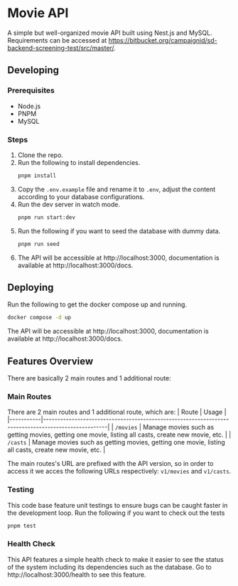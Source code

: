 # Movie API
A simple but well-organized movie API built using Nest.js and MySQL. Requirements can be accessed at https://bitbucket.org/campaignid/sd-backend-screening-test/src/master/.

## Developing
### Prerequisites
- Node.js
- PNPM
- MySQL

### Steps
1. Clone the repo.
2. Run the following to install dependencies.
    ```bash
    pnpm install
    ```
3. Copy the `.env.example` file and rename it to `.env`, adjust the content according
   to your database configurations.
4. Run the dev server in watch mode.
    ```bash
    pnpm run start:dev
    ```
5. Run the following if you want to seed the database with dummy data.
    ```bash
    pnpm run seed
    ```
6. The API will be accessible at http://localhost:3000, documentation is available at http://localhost:3000/docs.

## Deploying
Run the following to get the docker compose up and running.
```bash
docker compose -d up
```

The API will be accessible at http://localhost:3000, documentation is available at http://localhost:3000/docs.

## Features Overview
There are basically 2 main routes and 1 additional route:
### Main Routes
There are 2 main routes and 1 additional route, which are:
| Route     | Usage                                                                                              |
|-----------|----------------------------------------------------------------------------------------------------|
| `/movies` | Manage movies such as getting movies, getting one movie, listing all casts, create new movie, etc. |
| `/casts`  | Manage movies such as getting movies, getting one movie, listing all casts, create new movie, etc. |

The main routes's URL are prefixed with the API version, so in order to access it we acces the following URLs respectively: `v1/movies` and `v1/casts`.

### Testing
This code base feature unit testings to ensure bugs can be caught faster in the development loop. Run the following if you want to check out the tests
```bash
pnpm test
```

### Health Check
This API features a simple health check to make it easier to see the status of the system including its dependencies such as the database. Go to http://localhost:3000/health to see this feature.